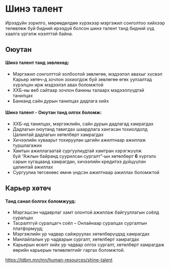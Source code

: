 # Шинэ талент

Ирээдүйн зорилго, мөрөөдөлдөө хүрэхээр мэргэжил сонголтоо хийхээр төлөвлөж буй бидний ирээдүй болсон шинэ талент танд бидний үүд хаалга үргэлж нээлттэй байна.
 
## Оюутан
#### Шинэ талент танд зөвлөхөд:

* Мэргэжил сонголттой холбоотой зөвлөгөө, мэдээлэл авахыг хүсвэл Карьер хөтөч-д зочлон зохиогдож буй зөвлөгөө өгөх уулзалтад хүрэлцэн ирж мэдээлэл авах боломжтой
* ХХБ-ны веб сайтаар зочлон банкны талаарх мэдээллүүдтэй танилцах
* Банканд сайн дурын танилцах дадлага хийх

#### Шинэ талент - Оюутан танд олгох боломж:

* ХХБ-нд танилцах, мэргэжлийн, сайн дурын дадлагад хамрагдах
* Дадлагын оюутанд тавигдах шаардлага хангасан тохиолдолд Цалинтай дадлагын хөтөлбөрт хамрагдах
* Хичээлийн хуваарьт тохируулан цагийн ажилтнаар ажиллаж туршлагажих
* Хамтын ажиллагаатай сургуулиудтай хамтран хэрэгжүүлж буй “Ажлын байранд суурилсан сургалт”-ын хөтөлбөрт **6** хүртэлх сарын хугацаанд хамрагдан, хичээлийн кредитээ дүйцүүлэн цалинтай ажиллах
* Сургуулиа төгсөхөөс өмнө үндсэн ажилтнаар ажиллах боломжтой


## Карьер хөтөч

#### Танд санал болгох боломжууд:

* Мэргэшсэн чадаврлаг хамт олонтой ажиллаж байгууллагын соёлд суралцах
* Тасралтгүй суралцагч соёл – Онлайнаар суралцах сургалтын платформууд;
* Мэргэжлийн ур чадвар сайжруулах хөтөлбөрүүдэд хамрагдах
* Манлайлалын ур чадварын сургалт, хөтөлбөрт хамрагдах
* Карьерын өсөлт хийх ур чадвар олгох сургалт, хөтөлбөрт хамрагдаж өөрийн карьерын төлөвлөлтийг гаргах боломжтой.

https://tdbm.mn/mn/human-resources/shine-talent